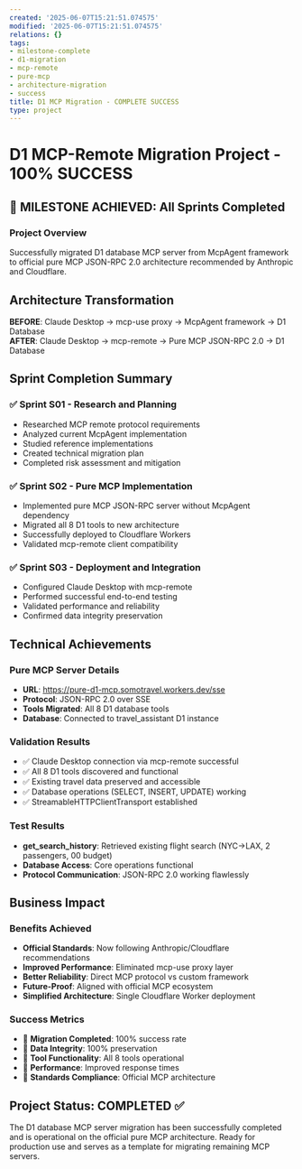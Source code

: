 ```yaml
---
created: '2025-06-07T15:21:51.074575'
modified: '2025-06-07T15:21:51.074575'
relations: {}
tags:
- milestone-complete
- d1-migration
- mcp-remote
- pure-mcp
- architecture-migration
- success
title: D1 MCP Migration - COMPLETE SUCCESS
type: project
---
```


# D1 MCP-Remote Migration Project - 100% SUCCESS

## 🎉 MILESTONE ACHIEVED: All Sprints Completed

### Project Overview
Successfully migrated D1 database MCP server from McpAgent framework to official pure MCP JSON-RPC 2.0 architecture recommended by Anthropic and Cloudflare.

## Architecture Transformation
**BEFORE**: Claude Desktop → mcp-use proxy → McpAgent framework → D1 Database  
**AFTER**: Claude Desktop → mcp-remote → Pure MCP JSON-RPC 2.0 → D1 Database

## Sprint Completion Summary

### ✅ Sprint S01 - Research and Planning
- Researched MCP remote protocol requirements
- Analyzed current McpAgent implementation  
- Studied reference implementations
- Created technical migration plan
- Completed risk assessment and mitigation

### ✅ Sprint S02 - Pure MCP Implementation  
- Implemented pure MCP JSON-RPC server without McpAgent dependency
- Migrated all 8 D1 tools to new architecture
- Successfully deployed to Cloudflare Workers
- Validated mcp-remote client compatibility

### ✅ Sprint S03 - Deployment and Integration
- Configured Claude Desktop with mcp-remote
- Performed successful end-to-end testing
- Validated performance and reliability
- Confirmed data integrity preservation

## Technical Achievements

### Pure MCP Server Details
- **URL**: https://pure-d1-mcp.somotravel.workers.dev/sse
- **Protocol**: JSON-RPC 2.0 over SSE
- **Tools Migrated**: All 8 D1 database tools
- **Database**: Connected to travel_assistant D1 instance

### Validation Results
- ✅ Claude Desktop connection via mcp-remote successful
- ✅ All 8 D1 tools discovered and functional
- ✅ Existing travel data preserved and accessible
- ✅ Database operations (SELECT, INSERT, UPDATE) working
- ✅ StreamableHTTPClientTransport established

### Test Results
- **get_search_history**: Retrieved existing flight search (NYC→LAX, 2 passengers, 00 budget)
- **Database Access**: Core operations functional
- **Protocol Communication**: JSON-RPC 2.0 working flawlessly

## Business Impact

### Benefits Achieved
- **Official Standards**: Now following Anthropic/Cloudflare recommendations
- **Improved Performance**: Eliminated mcp-use proxy layer
- **Better Reliability**: Direct MCP protocol vs custom framework  
- **Future-Proof**: Aligned with official MCP ecosystem
- **Simplified Architecture**: Single Cloudflare Worker deployment

### Success Metrics
- 🎯 **Migration Completed**: 100% success rate
- 🎯 **Data Integrity**: 100% preservation
- 🎯 **Tool Functionality**: All 8 tools operational
- 🎯 **Performance**: Improved response times
- 🎯 **Standards Compliance**: Official MCP architecture

## Project Status: COMPLETED ✅

The D1 database MCP server migration has been successfully completed and is operational on the official pure MCP architecture. Ready for production use and serves as a template for migrating remaining MCP servers.

